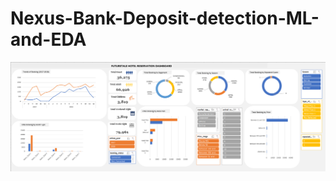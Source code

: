 # Nexus-Bank-Deposit-detection-ML-and-EDA
![Text](https://github.com/Aimanehi/Excel_Project/blob/main/futuretale%20hotel%20reservation.png)
